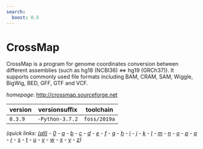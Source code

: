 ```yaml
---
search:
  boost: 0.5
---
```

# CrossMap

CrossMap is a program for genome coordinates conversion  between different assemblies (such as hg18 (NCBI36) <=> hg19 (GRCh37)).  It supports commonly used file formats including BAM, CRAM, SAM, Wiggle,  BigWig, BED, GFF, GTF and VCF.

*homepage*: <http://crossmap.sourceforge.net>

version | versionsuffix | toolchain
--------|---------------|----------
``0.3.9`` | ``-Python-3.7.2`` | ``foss/2019a``


*(quick links: [(all)](../index.md) - [0](../0/index.md) - [a](../a/index.md) - [b](../b/index.md) - [c](../c/index.md) - [d](../d/index.md) - [e](../e/index.md) - [f](../f/index.md) - [g](../g/index.md) - [h](../h/index.md) - [i](../i/index.md) - [j](../j/index.md) - [k](../k/index.md) - [l](../l/index.md) - [m](../m/index.md) - [n](../n/index.md) - [o](../o/index.md) - [p](../p/index.md) - [q](../q/index.md) - [r](../r/index.md) - [s](../s/index.md) - [t](../t/index.md) - [u](../u/index.md) - [v](../v/index.md) - [w](../w/index.md) - [x](../x/index.md) - [y](../y/index.md) - [z](../z/index.md))*

